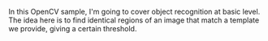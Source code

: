 In this OpenCV sample, I'm going to cover object recognition at basic level.
The idea here is to find identical regions of an image that match a template we provide, giving a certain threshold.
